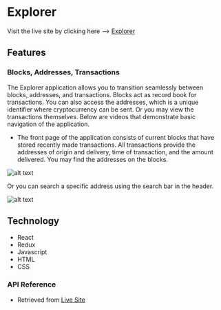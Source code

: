 # Explorer

Visit the live site by clicking here --> [Explorer](https://lyttonliao.github.io/explorer/#/)

## Features

### Blocks, Addresses, Transactions

The Explorer application allows you to transition seamlessly between blocks, addresses, and transactions. Blocks act as record book for transactions. You can also access the addresses, which is a unique identifier where cryptocurrency can be sent. Or you may view the transactions themselves. Below are videos that demonstrate basic navigation of the application.


* The front page of the application consists of current blocks that have stored recently made transactions. All transactions provide the addresses of origin and delivery, time of transaction, and the amount delivered. You may find the addresses on the blocks.

![alt text](https://media.giphy.com/media/KEBhX2W4OmXcLcK5Fs/giphy.gif)

Or you can search a specific address using the search bar in the header.

![alt text](https://media.giphy.com/media/QvSuwcThi0UzDzWtn5/giphy.gif)

## Technology

* React
* Redux
* Javascript
* HTML
* CSS

### API Reference

* Retrieved from [Live Site](https://www.blockchain.com/api/blockchain_api)

